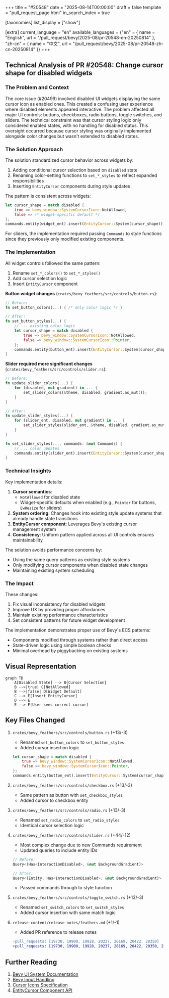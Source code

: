 +++
title = "#20548"
date = "2025-08-14T00:00:00"
draft = false
template = "pull_request_page.html"
in_search_index = true

[taxonomies]
list_display = ["show"]

[extra]
current_language = "en"
available_languages = {"en" = { name = "English", url = "/pull_request/bevy/2025-08/pr-20548-en-20250814" }, "zh-cn" = { name = "中文", url = "/pull_request/bevy/2025-08/pr-20548-zh-cn-20250814" }}
+++

## Technical Analysis of PR #20548: Change cursor shape for disabled widgets

### The Problem and Context
The core issue (#20499) involved disabled UI widgets displaying the same cursor icon as enabled ones. This created a confusing user experience where disabled elements appeared interactive. The problem affected all major UI controls: buttons, checkboxes, radio buttons, toggle switches, and sliders. The technical constraint was that cursor styling logic only considered enabled states, with no handling for disabled status. This oversight occurred because cursor styling was originally implemented alongside color changes but wasn't extended to disabled states.

### The Solution Approach
The solution standardized cursor behavior across widgets by:
1. Adding conditional cursor selection based on `disabled` state
2. Renaming color-setting functions to `set_*_styles` to reflect expanded responsibilities
3. Inserting `EntityCursor` components during style updates

The pattern is consistent across widgets:
```rust
let cursor_shape = match disabled {
    true => bevy_window::SystemCursorIcon::NotAllowed,
    false => /* widget-specific default */
};
commands.entity(widget_ent).insert(EntityCursor::System(cursor_shape));
```

For sliders, the implementation required passing `Commands` to style functions since they previously only modified existing components.

### The Implementation
All widget controls followed the same pattern:
1. Rename `set_*_colors()` to `set_*_styles()`
2. Add cursor selection logic
3. Insert `EntityCursor` component

**Button widget changes** (`crates/bevy_feathers/src/controls/button.rs`):
```rust
// Before:
fn set_button_colors(...) { /* only color logic */ }

// After:
fn set_button_styles(...) {
    // ... existing color logic
    let cursor_shape = match disabled {
        true => bevy_window::SystemCursorIcon::NotAllowed,
        false => bevy_window::SystemCursorIcon::Pointer,
    };
    commands.entity(button_ent).insert(EntityCursor::System(cursor_shape));
}
```

**Slider required more significant changes** (`crates/bevy_feathers/src/controls/slider.rs`):
```rust
// Before:
fn update_slider_colors(...) {
    for (disabled, mut gradient) in ... {
        set_slider_colors(&theme, disabled, gradient.as_mut());
    }
}

// After:
fn update_slider_styles(...) {
    for (slider_ent, disabled, mut gradient) in ... {
        set_slider_styles(slider_ent, &theme, disabled, gradient.as_mut(), &mut commands);
    }
}

fn set_slider_styles(..., commands: &mut Commands) {
    // ... color updates
    commands.entity(slider_ent).insert(EntityCursor::System(cursor_shape));
}
```

### Technical Insights
Key implementation details:
1. **Cursor semantics**:
   - `NotAllowed` for disabled state
   - Widget-specific defaults when enabled (e.g., `Pointer` for buttons, `EwResize` for sliders)
2. **System ordering**: Changes hook into existing style update systems that already handle state transitions
3. **EntityCursor component**: Leverages Bevy's existing cursor management system
4. **Consistency**: Uniform pattern applied across all UI controls ensures maintainability

The solution avoids performance concerns by:
- Using the same query patterns as existing style systems
- Only modifying cursor components when disabled state changes
- Maintaining existing system scheduling

### The Impact
These changes:
1. Fix visual inconsistency for disabled widgets
2. Improve UX by providing proper affordances
3. Maintain existing performance characteristics
4. Set consistent patterns for future widget development

The implementation demonstrates proper use of Bevy's ECS patterns:
- Components modified through systems rather than direct access
- State-driven logic using simple boolean checks
- Minimal overhead by piggybacking on existing systems

## Visual Representation

```mermaid
graph TD
    A[Disabled State] --> B{Cursor Selection}
    B -->|true| C[NotAllowed]
    B -->|false| D[Widget Default]
    C --> E[Insert EntityCursor]
    D --> E
    E --> F[User sees correct cursor]
```

## Key Files Changed

1. `crates/bevy_feathers/src/controls/button.rs` (+13/-3)
   - Renamed `set_button_colors` to `set_button_styles`
   - Added cursor insertion logic
   ```rust
   let cursor_shape = match disabled {
       true => bevy_window::SystemCursorIcon::NotAllowed,
       false => bevy_window::SystemCursorIcon::Pointer,
   };
   commands.entity(button_ent).insert(EntityCursor::System(cursor_shape));
   ```

2. `crates/bevy_feathers/src/controls/checkbox.rs` (+13/-3)
   - Same pattern as button with `set_checkbox_styles`
   - Added cursor to checkbox entity

3. `crates/bevy_feathers/src/controls/radio.rs` (+13/-3)
   - Renamed `set_radio_colors` to `set_radio_styles`
   - Identical cursor selection logic

4. `crates/bevy_feathers/src/controls/slider.rs` (+44/-12)
   - Most complex change due to new Commands requirement
   - Updated queries to include entity IDs
   ```rust
   // Before:
   Query<(Has<InteractionDisabled>, &mut BackgroundGradient)>
   
   // After:
   Query<(Entity, Has<InteractionDisabled>, &mut BackgroundGradient)>
   ```
   - Passed commands through to style function

5. `crates/bevy_feathers/src/controls/toggle_switch.rs` (+13/-3)
   - Renamed `set_switch_colors` to `set_switch_styles`
   - Added cursor insertion with same match logic

6. `release-content/release-notes/feathers.md` (+1/-1)
   - Added PR reference to release notes
   ```diff
   -pull_requests: [19730, 19900, 19928, 20237, 20169, 20422, 20350]
   +pull_requests: [19730, 19900, 19928, 20237, 20169, 20422, 20350, 20548]
   ```

## Further Reading
1. [Bevy UI System Documentation](https://bevyengine.org/learn/book/features/ui/)
2. [Bevy Input Handling](https://bevyengine.org/learn/book/features/input/)
3. [Cursor Icons Specification](https://developer.mozilla.org/en-US/docs/Web/CSS/cursor)
4. [EntityCursor Component API](https://docs.rs/bevy/latest/bevy/window/struct.EntityCursor.html)